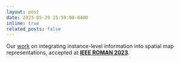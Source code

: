 ```yaml
---
layout: post
date: 2023-05-29 15:59:00-0400
inline: true
related_posts: false
---
```


Our [work](https://arxiv.org/abs/2305.12363) on integrating instance-level information into spatial map representations, accepted at **[IEEE ROMAN 2023](https://ro-man2023.org/main)**.